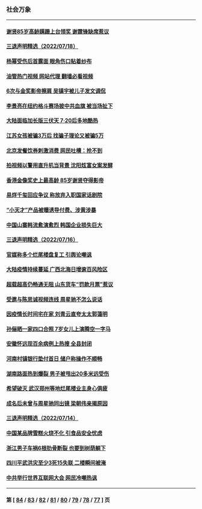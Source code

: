 ### 社会万象
---
#### [谢贤85岁高龄蹒跚上台领奖 谢霆锋缺席惹议](../../pages/ncid282/n13784012.md?07191245) 
#### [三退声明精选（2022/07/18）](../../pages/ncid282/n13784161.md?07191245) 
#### [杨幂受伤后首露面 眼角伤口贴着纱布](../../pages/ncid282/n13783961.md?07191245) 
#### [油管热门视频 网站代理 翻墙必看视频](http://209.222.30.114:81/youtube.html?07191245)
#### [6次与金奖影帝擦肩 吴镇宇被儿子发文调侃](../../pages/ncid282/n13783930.md?07191245) 
#### [李景亮在纽约格斗赛场披中共血旗 被当场扯下](../../pages/ncid282/n13783725.md?07191245) 
#### [大陆面临加长版三伏天 7·20后多地酷热](../../pages/ncid282/n13783638.md?07191245) 
#### [江苏女孩被骗3万后 找骗子理论又被骗5万](../../pages/ncid282/n13783623.md?07191245) 
#### [北京发餐饮券刺激消费 网民吐槽：抢不到](../../pages/ncid282/n13783528.md?07191245) 
#### [拍视频以警用直升机当背景 沈阳炫富女案发酵](../../pages/ncid282/n13783494.md?07191245) 
#### [香港金像奖史上最高龄 85岁谢贤夺得影帝](../../pages/ncid282/n13783054.md?07191245) 
#### [易烊千玺回应争议 称放弃入职国家话剧院](../../pages/ncid282/n13782646.md?07191245) 
#### [“小天才”产品被曝诱导付费、涉黄涉暴](../../pages/ncid282/n13782629.md?07191245) 
#### [中国山寨韩流愈演愈烈 韩国企业损失巨大](../../pages/ncid282/n13782577.md?07191245) 
#### [三退声明精选（2022/07/16）](../../pages/ncid282/n13782492.md?07191245) 
#### [官媒称多个烂尾楼盘复工 引舆论嘲讽](../../pages/ncid282/n13782365.md?07191245) 
#### [大陆疫情持续蔓延 广西北海日增逾百风险区](../../pages/ncid282/n13782153.md?07191245) 
#### [超载超高仍畅通无阻 山东货车“罚款月票”惹议](../../pages/ncid282/n13782107.md?07191245) 
#### [受邀与陈思诚视频连线 周星驰不怎么说话](../../pages/ncid282/n13781904.md?07191245) 
#### [因疫情长时间宅在家 刘青云直夸太太郭蔼明](../../pages/ncid282/n13781880.md?07191245) 
#### [孙俪晒一家四口合照 7岁女儿上演腾空一字马](../../pages/ncid282/n13781856.md?07191245) 
#### [安徽怀远现百余病例上热搜 全县封闭](../../pages/ncid282/n13781512.md?07191245) 
#### [河南村镇银行垫付首日 储户称操作不顺畅](../../pages/ncid282/n13781540.md?07191245) 
#### [湖南路面热到爆裂 男子被甩出20多米远受伤](../../pages/ncid282/n13781453.md?07191245) 
#### [希望破灭 武汉郑州等地烂尾楼业主身心俱疲](../../pages/ncid282/n13781370.md?07191245) 
#### [成名后未曾与周星驰同出镜 梁朝伟亲揭原因](../../pages/ncid282/n13781025.md?07191245) 
#### [三退声明精选（2022/07/14）](../../pages/ncid282/n13781207.md?07191245) 
#### [中国某品牌雪糕火烧不化 引食品安全忧虑](../../pages/ncid282/n13781015.md?07191245) 
#### [浙江男子车祸6根肋骨断裂 也要到树荫躺下](../../pages/ncid282/n13780698.md?07191245) 
#### [四川平武洪灾至少3死15失联 二楼瞬间被淹](../../pages/ncid282/n13780649.md?07191245) 
#### [中共举行世界互联网大会 网民冷嘲热讽](../../pages/ncid282/n13780577.md?07191245) 

---
#### 第 [ [84](./84.md?07191245) / [83](./83.md?07191245) / [82](./82.md?07191245) / [81](./81.md?07191245) / [80](./80.md?07191245) / [79](./79.md?07191245) / [78](./78.md?07191245) / [77](./77.md?07191245) ] 页
